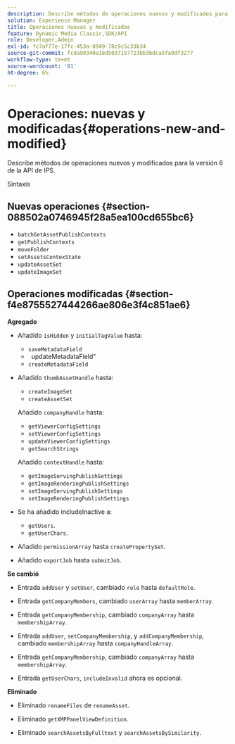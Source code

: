 ```yaml
---
description: Describe métodos de operaciones nuevos y modificados para la versión 6 de la API de IPS.
solution: Experience Manager
title: Operaciones nuevas y modificadas
feature: Dynamic Media Classic,SDK/API
role: Developer,Admin
exl-id: fc7af77e-17fc-453a-8949-78c9c5c33b34
source-git-commit: fcda99340a18d5037157723bb3bdca5fa9df3277
workflow-type: tm+mt
source-wordcount: '81'
ht-degree: 6%

---
```


# Operaciones: nuevas y modificadas{#operations-new-and-modified}

Describe métodos de operaciones nuevos y modificados para la versión 6 de la API de IPS.

Sintaxis

## Nuevas operaciones {#section-088502a0746945f28a5ea100cd655bc6}

* `batchGetAssetPublishContexts`
* `getPublishContexts`
* `moveFolder`
* `setAssetsContexState`
* `updateAssetSet`
* `updateImageSet`

## Operaciones modificadas {#section-f4e8755527444266ae806e3f4c851ae6}

**Agregado**

* Añadido `isHidden` y `initialTagValue` hasta:

   * `saveMetadataField`
   * ` `updateMetadataField&quot;
   * `createMetadataField`

* Añadido `thumbAssetHandle` hasta:

   * `createImageSet`
   * `createAssetSet`

   Añadido `companyHandle` hasta:

   * `getViewerConfigSettings`
   * `setViewerConfigSettings`
   * `updateViewerConfigSettings`
   * `getSearchStrings`

   Añadido `contextHandle` hasta:

   * `getImageServingPublishSettings`
   * `getImageRenderingPublishSettings`
   * `setImageServingPublishSettings`
   * `setImageRenderingPublishSettings`



* Se ha añadido includeInactive a:

   * `getUsers`.
   * `getUserChars`.

* Añadido `permissionArray` hasta `createPropertySet`.

* Añadido `exportJob` hasta `submitJob`.

**Se cambió**

* Entrada `addUser` y `setUser`, cambiado `role` hasta `defaultRole`.

* Entrada `getCompanyMembers`, cambiado `userArray` hasta `memberArray`.

* Entrada `getCompanyMembership`, cambiado `companyArray` hasta `membershipArray`.

* Entrada `addUser`, `setCompanyMembership`, y `addCompanyMembership`, cambiado `membershipArray` hasta `companyHandleArray`.

* Entrada `getCompanyMembership`, cambiado `companyArray` hasta `membershipArray`.

* Entrada `getUserChars`, `includeInvalid` ahora es opcional.

**Eliminado**

* Eliminado `renameFiles` de `renameAsset`.

* Eliminado `getXMPPanelViewDefinition`.
* Eliminado `searchAssetsByFulltext` y `searchAssetsBySimilarity`.

